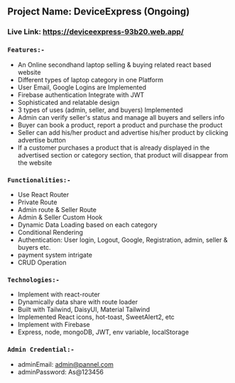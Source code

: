 ## Project Name: DeviceExpress (Ongoing)

### Live Link: https://deviceexpress-93b20.web.app/

### `Features:-`

- An Online secondhand laptop selling & buying related react based website
- Different types of laptop category in one Platform
- User Email, Google Logins are Implemented
- Firebase authentication Integrate with JWT
- Sophisticated and relatable design
- 3 types of uses (admin, seller, and buyers) Implemented
- Admin can verify seller's status and manage all buyers and sellers info
- Buyer can book a product, report a product and purchase the product
- Seller can add his/her product and advertise his/her product by clicking advertise button
- If a customer purchases a product that is already displayed in the advertised section or category section, that product will disappear from the website
### `Functionalities:-`

- Use React Router
- Private Route
- Admin route & Seller Route
- Admin & Seller Custom Hook
- Dynamic Data Loading based on each category
- Conditional Rendering
- Authentication: User login, Logout, Google, Registration, admin, seller & buyers etc.
- payment system intrigate
- CRUD Operation

### `Technologies:-`

- Implement with react-router
- Dynamically data share with route loader
- Built with Tailwind, DaisyUI, Material Tailwind
- Implemented React icons, hot-toast, SweetAlert2, etc
- Implement with Firebase
- Express, node, mongoDB, JWT, env variable, localStorage


### `Admin Credential:-` 
- adminEmail: admin@pannel.com
- adminPassword: As@123456
